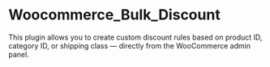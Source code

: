 # Woocommerce_Bulk_Discount
This plugin allows you to create custom discount rules based on product ID, category ID, or shipping class — directly from the WooCommerce admin panel.
